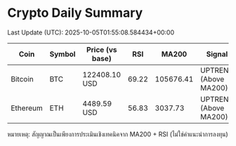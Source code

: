 # Crypto Daily Summary

Last Update (UTC): 2025-10-05T01:55:08.584434+00:00

| Coin | Symbol | Price (vs base) | RSI | MA200 | Signal |
|------|--------|------------------|-----|-------|--------|
| Bitcoin | BTC | 122408.10 USD | 69.22 | 105676.41 | UPTREND (Above MA200) |
| Ethereum | ETH | 4489.59 USD | 56.83 | 3037.73 | UPTREND (Above MA200) |

หมายเหตุ: สัญญาณเป็นเพียงการประเมินเชิงเทคนิคจาก MA200 + RSI (ไม่ใช่คำแนะนำการลงทุน)